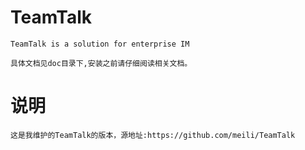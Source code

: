 # TeamTalk
	TeamTalk is a solution for enterprise IM
	
	具体文档见doc目录下,安装之前请仔细阅读相关文档。
	
	
# 说明
	这是我维护的TeamTalk的版本，源地址:https://github.com/meili/TeamTalk
